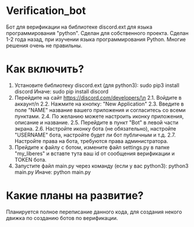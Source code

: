 # Verification_bot

Бот для верификации на библиотеке discord.ext для языка программирования "python". Сделан для собственного проекта. Сделан 1-2 года назад, при изучении языка программирования Python. Многие решения очень не правильны.

# Как включить?

1. Установите библиотеку discord.ext (для python3): sudo pip3 install discord
   Иначе: sudo pip install discord
2. Перейдите на сайт https://discord.com/developers/\n
 2.1. Войдите в аккаунт/n
 2.2. Нажмите на кнопку: "New Application"
 2.3. Введите в поле "NAME" название вашего приложения и согласитесь со всеми пунктами.
 2.4. По желанию можете настроить иконку приложения, описание и название.
 2.5. Перейдите в пункт "Bot" в левой части экрана.
 2.6. Настройте иконку бота (не обязательно), настройте "USERNAME" бота, настройте будет ли бот публичным и т.д.
 2.7. Настройте права на бота, требуются права админиcтратора.
3. Прейдите к файлу с ботом, измените файл settings.py в папке "my_liberes" и вставте тута ваш id от сообщения верификации и TOKEN бота.
4. Запустите файл main.py через команду (если у вас python3): python3 main.py
   Иначе: python main.py

# Какие планы на развитие?

Планируется полное переписание данного кода, для создания некого движка по созданию ботов по верификации.